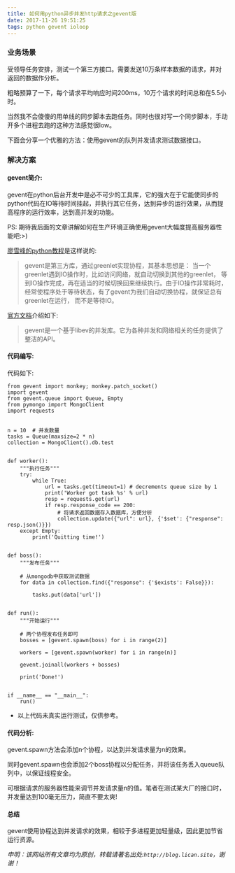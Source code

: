 ```yaml
---
title: 如何用python异步并发http请求之gevent版
date: 2017-11-26 19:51:25
tags: python gevent ioloop
---
```


### 业务场景

受领导任务安排，测试一个第三方接口。需要发送10万条样本数据的请求，并对返回的数据作分析。

粗略预算了一下，每个请求平均响应时间200ms，10万个请求的时间总和在5.5小时。

当然我不会傻傻的用单线的同步脚本去跑任务。同时也很对写一个同步脚本，手动开多个进程去跑的这种方法感觉很low。

下面会分享一个优雅的方法：使用gevent的队列并发请求测试数据接口。

### 解决方案

#### gevent简介:

gevent在python后台开发中是必不可少的工具库，它的强大在于它能使同步的python代码在IO等待时间挂起，并执行其它任务，达到异步的运行效果，从而提高程序的运行效率，达到高并发的功能。

PS: 期待我后面的文章讲解如何在生产环境正确使用gevent大幅度提高服务器性能吧:>)

[廖雪峰的python教程](https://www.liaoxuefeng.com/wiki/001374738125095c955c1e6d8bb493182103fac9270762a000/001407503089986d175822da68d4d6685fbe849a0e0ca35000)是这样说的:

> gevent是第三方库，通过greenlet实现协程，其基本思想是：
> 当一个greenlet遇到IO操作时，比如访问网络，就自动切换到其他的greenlet，
> 等到IO操作完成，再在适当的时候切换回来继续执行。由于IO操作非常耗时，
> 经常使程序处于等待状态，有了gevent为我们自动切换协程，就保证总有greenlet在运行，
> 而不是等待IO。

[官方文档](http://sdiehl.github.io/gevent-tutorial/)介绍如下:

> gevent是一个基于libev的并发库。它为各种并发和网络相关的任务提供了整洁的API。

#### 代码编写:

代码如下:

```
from gevent import monkey; monkey.patch_socket()
import gevent
from gevent.queue import Queue, Empty
from pymongo import MongoClient
import requests


n = 10  # 并发数量
tasks = Queue(maxsize=2 * n)
collection = MongoClient().db.test


def worker():
    """执行任务"""
    try:
        while True:
            url = tasks.get(timeout=1) # decrements queue size by 1
            print('Worker got task %s' % url)
            resp = requests.get(url)
            if resp.response_code == 200:
                # 将请求返回数据存入数据库，方便分析
                collection.update({"url": url}, {'$set': {"response": resp.json()}})
    except Empty:
        print('Quitting time!')


def boss():
    """发布任务"""

    # 从mongodb中获取测试数据
    for data in collection.find({"response": {'$exists': False}}):

        tasks.put(data['url'])


def run():
    """开始运行"""

    # 两个协程发布任务即可
    bosses = [gevent.spawn(boss) for i in range(2)]

    workers = [gevent.spawn(worker) for i in range(n)]

    gevent.joinall(workers + bosses)

    print('Done!')


if __name__ == "__main__":
    run()
```

* 以上代码未真实运行测试，仅供参考。


#### 代码分析:

gevent.spawn方法会添加n个协程，以达到并发请求量为n的效果。

同时gevent.spawn也会添加2个boss协程以分配任务，并将该任务丢入queue队列中，以保证线程安全。

可根据请求的服务器性能来调节并发请求量n的值。笔者在测试某大厂的接口时，并发量达到100毫无压力，简直不要太爽!

#### 总结

gevent使用协程达到并发请求的效果，相较于多进程更加轻量级，因此更加节省运行资源。


*申明：该网站所有文章均为原创，转载请著名出处:`http://blog.lican.site`，谢谢！*

<div id="SOHUCS" sid="gevent_http_request"></div>

